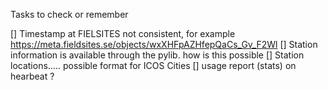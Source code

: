 Tasks to check or remember

[] Timestamp at FIELSITES not consistent, for example https://meta.fieldsites.se/objects/wxXHFpAZHfepQaCs_Gv_F2Wl
[] Station information is available through the pylib. how is this possible
[] Station locations..... possible format for ICOS  Cities
[] usage report (stats) on hearbeat ?



